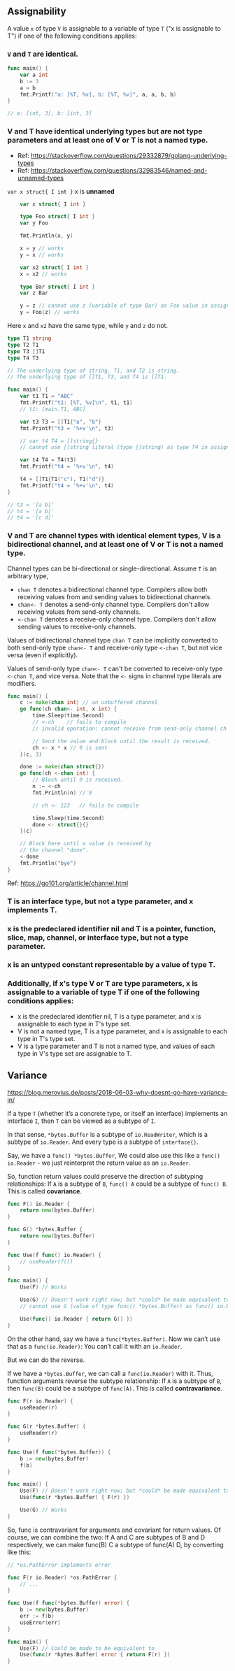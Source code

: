 ## Assignability
A value `x` of type `V` is assignable to a variable of type `T` ("x is assignable to T") if one of the following conditions applies:

### `V` and `T` are identical.

```go
func main() {
	var a int
	b := 3
	a = b
	fmt.Printf("a: [%T, %v], b: [%T, %v]", a, a, b, b)
}

// a: [int, 3], b: [int, 3]
```

### V and T have identical underlying types but are not type parameters and at least one of V or T is not a named type.
- Ref: https://stackoverflow.com/questions/29332879/golang-underlying-types
- Ref: https://stackoverflow.com/questions/32983546/named-and-unnamed-types

`var x struct{ I int }` x is **unnamed**

```go
	var x struct{ I int }

	type Foo struct{ I int }
	var y Foo

	fmt.Println(x, y)

	x = y // works
	y = x // works

	var x2 struct{ I int }
	x = x2 // works

	type Bar struct{ I int }
	var z Bar

	y = z // cannot use z (variable of type Bar) as Foo value in assignment
	y = Foo(z) // works
```

Here `x` and `x2` have the same type, while `y` and `z` do not.

```go
type T1 string
type T2 T1
type T3 []T1
type T4 T3

// The underlying type of string, T1, and T2 is string.
// The underlying type of []T1, T3, and T4 is []T1.

func main() {
	var t1 T1 = "ABC"
	fmt.Printf("t1: [%T, %v]\n", t1, t1)
	// t1: [main.T1, ABC]

	var t3 T3 = []T1{"a", "b"}
	fmt.Printf("t3 = '%+v'\n", t3)

	// var t4 T4 = []string{}
	// cannot use []string literal (type []string) as type T4 in assignment

	var t4 T4 = T4(t3)
	fmt.Printf("t4 = '%+v'\n", t4)

	t4 = []T1{T1("c"), T1("d")}
	fmt.Printf("t4 = '%+v'\n", t4)
}

// t3 = '[a b]'
// t4 = '[a b]'
// t4 = '[c d]'
```

### V and T are channel types with identical element types, V is a bidirectional channel, and at least one of V or T is not a named type.

Channel types can be bi-directional or single-directional. Assume `T` is an arbitrary type,
* `chan T` denotes a bidirectional channel type. Compilers allow both receiving values from and sending values to bidirectional channels.
* `chan<- T` denotes a send-only channel type. Compilers don't allow receiving values from send-only channels.
* `<-chan T` denotes a receive-only channel type. Compilers don't allow sending values to receive-only channels.

Values of bidirectional channel type `chan T` can be implicitly converted to both send-only type `chan<- T` and receive-only type `<-chan T`, but not vice versa (even if explicitly). 

Values of send-only type `chan<- T` can't be converted to receive-only type `<-chan T`, and vice versa. Note that the `<-` signs in channel type literals are modifiers.

```go
func main() {
	c := make(chan int) // an unbuffered channel
	go func(ch chan<- int, x int) {
		time.Sleep(time.Second)
		// <-ch    // fails to compile
		// invalid operation: cannot receive from send-only channel ch (variable of type chan<- int)

		// Send the value and block until the result is received.
		ch <- x * x // 9 is sent
	}(c, 3)

	done := make(chan struct{})
	go func(ch <-chan int) {
		// Block until 9 is received.
		n := <-ch
		fmt.Println(n) // 9

		// ch <- 123   // fails to compile

		time.Sleep(time.Second)
		done <- struct{}{}
	}(c)

	// Block here until a value is received by
	// the channel "done".
	<-done
	fmt.Println("bye")
}
```

Ref: https://go101.org/article/channel.html
  
### T is an interface type, but not a type parameter, and x implements T.

### x is the predeclared identifier nil and T is a pointer, function, slice, map, channel, or interface type, but not a type parameter.

### x is an untyped constant representable by a value of type T.


### Additionally, if x's type V or T are type parameters, x is assignable to a variable of type T if one of the following conditions applies:

* x is the predeclared identifier nil, T is a type parameter, and x is assignable to each type in T's type set.
* V is not a named type, T is a type parameter, and x is assignable to each type in T's type set.
* V is a type parameter and T is not a named type, and values of each type in V's type set are assignable to T.

## Variance

https://blog.merovius.de/posts/2018-06-03-why-doesnt-go-have-variance-in/

If a type `T` (whether it’s a concrete type, or itself an interface) implements an interface `I`, then `T` can be viewed as a subtype of `I`. 

In that sense, `*bytes.Buffer` is a subtype of `io.ReadWriter`, which is a subtype of `io.Reader`. And every type is a subtype of `interface{}`.


Say, we have a `func() *bytes.Buffer`, We could also use this like a `func() io.Reader` - we just reinterpret the return value as an `io.Reader`.

So, function return values could preserve the direction of subtyping relationships: If `A` is a subtype of `B`, `func() A` could be a subtype of `func() B`. This is called **covariance**.

```go
func F() io.Reader {
	return new(bytes.Buffer)
}

func G() *bytes.Buffer {
	return new(bytes.Buffer)
}

func Use(f func() io.Reader) {
	// useReader(f())
}

func main() {
	Use(F) // Works

	Use(G) // Doesn't work right now; but *could* be made equivalent to…
	// cannot use G (value of type func() *bytes.Buffer) as func() io.Reader value in argument to Use

	Use(func() io.Reader { return G() })
}
```

On the other hand, say we have a `func(*bytes.Buffer)`. Now we can’t use that as a `func(io.Reader)`: You can’t call it with an `io.Reader`. 

But we can do the reverse. 

If we have a `*bytes.Buffer`, we can call a `func(io.Reader)` with it. Thus, function arguments reverse the subtype relationship: If `A` is a subtype of `B`, then `func(B)` could be a subtype of `func(A)`. This is called **contravariance**.

```go
func F(r io.Reader) {
	useReader(r)
}

func G(r *bytes.Buffer) {
	useReader(r)
}

func Use(f func(*bytes.Buffer)) {
	b := new(bytes.Buffer)
	f(b)
}

func main() {
	Use(F) // Doesn't work right now; but *could* be made equivalent to…
	Use(func(r *bytes.Buffer) { F(r) })

	Use(G) // Works
}
```

So, func is contravariant for arguments and covariant for return values. Of course, we can combine the two: If A and C are subtypes of B and D respectively, we can make func(B) C a subtype of func(A) D, by converting like this:

```go
// *os.PathError implements error

func F(r io.Reader) *os.PathError {
	// ...
}

func Use(f func(*bytes.Buffer) error) {
	b := new(bytes.Buffer)
	err := f(b)
	useError(err)
}

func main() {
	Use(F) // Could be made to be equivalent to
	Use(func(r *bytes.Buffer) error { return F(r) })
}
```
